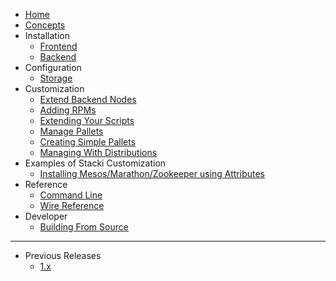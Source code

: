 * [Home](Home)
* [Concepts](Concepts)
* Installation
  * [Frontend](Frontend-Installation)
  * [Backend](Backend-Installation)
* Configuration
  * [Storage](Storage-Configuration)
* Customization
  * [Extend Backend Nodes](Extend-Backend-Nodes)
  * [Adding RPMs](Adding-RPMs)
  * [Extending Your Scripts](Extend-Your-Scripts)
  * [Manage Pallets](Manage-Pallets)
  * [Creating Simple Pallets](Creating-Simple-(Package-based)-Pallets)
  * [Managing With Distributions](Manage-Distributions) 
* Examples of Stacki Customization
  * [Installing Mesos/Marathon/Zookeeper using Attributes](Mesos-Marathon-Zookeeper)
* Reference
  * [Command Line](Command-Line-Reference) 
  * [Wire Reference](Wire-Reference)
* Developer
  * [Building From Source](Building-From-Source)


***
* Previous Releases
  * [1.x](1.x/Home.md)